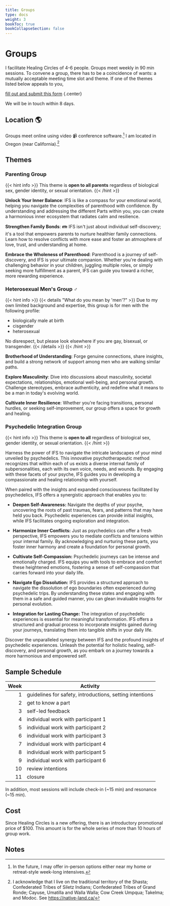 ```yaml
---
title: Groups
type: docs
weight: 3
bookToc: true
bookCollapseSection: false
---
```


# Groups

I facilitate Healing Circles of 4-6 people.
Groups meet weekly in 90 min sessions.
To convene a group, there has to be a coincidence of wants:
a mutually acceptable meeting time slot and theme.
If one of the themes listed below appeals to you,

<a class="glowing" href="https://forms.gle/EM3pmjCRnnZpYYUN7" target="_blank">fill out and submit this form</a>
{.center}

We will be in touch within 8 days.

## Location 🌎

Groups meet online using video 📹 conference software.[^in-person] I am located in Oregon (near California).[^native]

## Themes

### Parenting Group

{{< hint info >}}
This theme is **open to all parents** regardless of biological sex, gender identity, or sexual orientation.
{{< /hint >}}

**Unlock Your Inner Balance**: IFS is like a compass for your emotional world, helping you navigate the complexities of parenthood with confidence. By understanding and addressing the different Parts within you, you can create a harmonious inner ecosystem that radiates calm and resilience.

**Strengthen Family Bonds**: 👪 IFS isn't just about individual self-discovery; it's a tool that empowers parents to nurture healthier family connections. Learn how to resolve conflicts with more ease and foster an atmosphere of love, trust, and understanding at home.

**Embrace the Wholeness of Parenthood**: Parenthood is a journey of self-discovery, and IFS is your ultimate companion. Whether you're dealing with challenging behavior in your children, juggling multiple roles, or simply seeking more fulfillment as a parent, IFS can guide you toward a richer, more rewarding experience.

### Heterosexual Men's Group ♂

{{< hint info >}}
{{< details "What do you mean by 'men'?" >}}
Due to my own limited background and expertise, this group is for men with the following profile:

- biologically male at birth
- cisgender
- heterosexual

No disrespect, but please look elsewhere if you are gay, bisexual, or transgender.
{{< /details >}}
{{< /hint >}}

**Brotherhood of Understanding**: Forge genuine connections, share insights, and build a strong network of support among men who are walking similar paths.

**Explore Masculinity**: Dive into discussions about masculinity, societal expectations, relationships, emotional well-being, and personal growth. Challenge stereotypes, embrace authenticity, and redefine what it means to be a man in today's evolving world.

**Cultivate Inner Resilience**: Whether you're facing transitions, personal hurdles, or seeking self-improvement, our group offers a space for growth and healing.

### Psychedelic Integration Group

{{< hint info >}}
This theme is **open to all** regardless of biological sex, gender identity, or sexual orientation.
{{< /hint >}}

Harness the power of IFS to navigate the intricate landscapes of your mind unveiled by psychedelics. This innovative psychotherapeutic method recognizes that within each of us exists a diverse internal family of subpersonalities, each with its own voice, needs, and wounds. By engaging with these facets of your psyche, IFS guides you in developing a compassionate and healing relationship with yourself.

When paired with the insights and expanded consciousness facilitated by psychedelics, IFS offers a synergistic approach that enables you to:

- **Deepen Self-Awareness:** Navigate the depths of your psyche, uncovering the roots of past traumas, fears, and patterns that may have held you back. Psychedelic experiences can provide initial insights, while IFS facilitates ongoing exploration and integration.

- **Harmonize Inner Conflicts:** Just as psychedelics can offer a fresh perspective, IFS empowers you to mediate conflicts and tensions within your internal family. By acknowledging and nurturing these parts, you foster inner harmony and create a foundation for personal growth.

- **Cultivate Self-Compassion:** Psychedelic journeys can be intense and emotionally charged. IFS equips you with tools to embrace and comfort these heightened emotions, fostering a sense of self-compassion that carries forward into your daily life.

- **Navigate Ego Dissolution:** IFS provides a structured approach to navigate the dissolution of ego boundaries often experienced during psychedelic trips. By understanding these states and engaging with them in a safe and guided manner, you can glean invaluable insights for personal evolution.

- **Integration for Lasting Change:** The integration of psychedelic experiences is essential for meaningful transformation. IFS offers a structured and gradual process to incorporate insights gained during your journeys, translating them into tangible shifts in your daily life.

Discover the unparalleled synergy between IFS and the profound insights of psychedelic experiences. Unleash the potential for holistic healing, self-discovery, and personal growth, as you embark on a journey towards a more harmonious and empowered self.

## Sample Schedule

| Week | Activity |
| ----: | -------- |
| 1 | guidelines for safety, introductions, setting intentions |
| 2 | get to know a part |
| 3 | self-led feedback |
| 4 | individual work with participant 1 |
| 5 | individual work with participant 2 |
| 6 | individual work with participant 3 |
| 7 | individual work with participant 4 |
| 8 | individual work with participant 5 |
| 9 | individual work with participant 6 |
| 10 | review intentions |
| 11 | closure |

In addition, most sessions will include check-in (~15 min) and resonance (~15 min).

## Cost

Since Healing Circles is a new offering, there is an introductory promotional price of $100.
This amount is for the whole series of more than 10 hours of group work.

## Notes

[^in-person]: In the future, I may offer in-person options either near my home or retreat-style week-long intensives.

[^native]: I acknowledge that I live on the traditional
territory of the Shasta; Confederated Tribes of Siletz Indians;
Confederated Tribes of Grand Ronde; Cayuse, Umatilla and Walla Walla;
Cow Creek Umpqua; Takelma; and Modoc. See https://native-land.ca/

